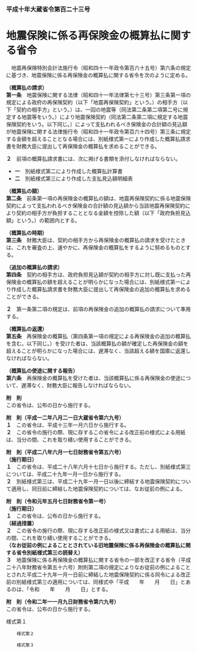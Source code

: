 ### 平成十年大蔵省令第百二十三号  
# 地震保険に係る再保険金の概算払に関する省令  
　地震再保険特別会計法施行令（昭和四十一年政令第百六十五号）第六条の規定に基づき、地震保険に係る再保険金の概算払に関する省令を次のように定める。  
  
**（概算払の請求）**  
**第一条**　地震保険に関する法律（昭和四十一年法律第七十三号）第三条第一項の規定による政府の再保険契約（以下「地震再保険契約」という。）の相手方（以下「契約の相手方」という。）は、一回の地震等（同法第二条第二項第二号に規定する地震等をいう。）により地震保険契約（同法第二条第二項に規定する地震保険契約をいう。以下同じ。）によって支払われるべき保険金の合計額の見込額が地震保険に関する法律施行令（昭和四十一年政令第百六十四号）第三条に規定する金額を超えることとなる場合には、別紙様式第一により作成した概算払請求書を財務大臣に提出して再保険金の概算払を求めることができる。  
  
**２**　前項の概算払請求書には、次に掲げる書類を添付しなければならない。  
* **一**　別紙様式第二により作成した概算払計算書  
* **二**　別紙様式第三により作成した支払見込額明細表  
  
**（概算払の額）**  
**第二条**　前条第一項の再保険金の概算払の額は、地震再保険契約に係る地震保険契約によって支払われるべき保険金の合計額の見込額から当該地震再保険契約により契約の相手方が負担することとなる金額を控除した額（以下「政府負担見込額」という。）の範囲内とする。  
  
**（概算払の時期）**  
**第三条**　財務大臣は、契約の相手方から再保険金の概算払の請求を受けたときは、これを審査の上、速やかに、再保険金の概算払をするように努めるものとする。  
  
**（追加の概算払の請求）**  
**第四条**　契約の相手方は、政府負担見込額が契約の相手方に対し既に支払った再保険金の概算払の額を超えることが明らかになった場合には、別紙様式第一により作成した概算払請求書を財務大臣に提出して再保険金の追加の概算払を求めることができる。  
  
**２**　第一条第二項の規定は、前項の再保険金の追加の概算払の請求について準用する。  
  
**（概算払の返還）**  
**第五条**　再保険金の概算払（第四条第一項の規定による再保険金の追加の概算払を含む。以下同じ。）を受けた者は、当該概算払の額が確定した再保険金の額を超えることが明らかになった場合には、遅滞なく、当該超える額を国庫に返還しなければならない。  
  
**（概算払の使途に関する報告）**  
**第六条**　再保険金の概算払を受けた者は、当該概算払に係る再保険金の使途について、遅滞なく、財務大臣に報告しなければならない。  
  
**附　則**  
この省令は、公布の日から施行する。  
  
**附　則（平成一二年八月二一日大蔵省令第六九号）**  
**１**　この省令は、平成十三年一月六日から施行する。  
**２**　この省令の施行の際、現に存するこの省令による改正前の様式による用紙は、当分の間、これを取り繕い使用することができる。  
  
**附　則（平成二八年六月一七日財務省令第五六号）**  
**（施行期日）**  
**１**　この省令は、平成二十八年六月十七日から施行する。ただし、別紙様式第三については、平成二十九年一月一日から施行する。  
**２**　別紙様式第三は、平成二十九年一月一日以後に締結する地震保険契約について適用し、同日前に締結した地震保険契約については、なお従前の例による。  
  
**附　則（令和元年五月七日財務省令第一号）**  
**（施行期日）**  
**１**　この省令は、公布の日から施行する。  
**（経過措置）**  
**２**　この省令の施行の際、現に存する改正前の様式又は書式による用紙は、当分の間、これを取り繕い使用することができる。  
**（なお従前の例によることとされている旧地震保険に係る再保険金の概算払に関する省令別紙様式第三の読替え）**  
**３**　地震保険に係る再保険金の概算払に関する省令の一部を改正する省令（平成二十八年財務省令第五十六号）附則第二項の規定によりなお従前の例によることとされた平成二十九年一月一日前に締結した地震保険契約に係る同令による改正前の別紙様式第三の適用については、同様式中「平成　　年　　月　　日」とあるのは、「令和　　年　　月　　日」とする。  
  
**附　則（令和二年一一月九日財務省令第六九号）**  
この省令は、公布の日から施行する。  
  
様式第１
          
        様式第２
          
        様式第３
          
        